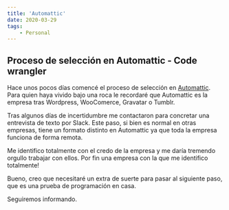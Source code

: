 ```yaml
---
title: 'Automattic'
date: 2020-03-29
tags:
    - Personal
---
```

## Proceso de selección en Automattic - Code wrangler

Hace unos pocos días comencé el proceso de selección en [Automattic](https://automattic.com/). 
Para quien haya vivido bajo una roca le recordaré que Automattic es la 
empresa tras Wordpress, WooComerce, Gravatar o Tumblr.

Tras algunos días de incertidumbre me contactaron para concretar una 
entrevista de texto por Slack. Este paso, si bien es normal en otras 
empresas, tiene un formato distinto en Automattic ya que toda la empresa
 funciona de forma remota.
 
Me identifico totalmente con el credo de la empresa y me daría tremendo 
orgullo trabajar con ellos. Por fin una empresa con la que me identifico
 totalmente!
 
Bueno, creo que necesitaré un extra de suerte para pasar al siguiente paso, 
que es una prueba de programación en casa.

Seguiremos informando.


